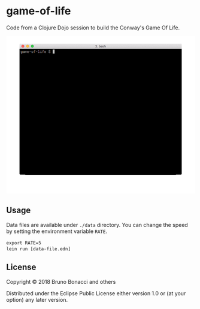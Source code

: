 # game-of-life

Code from a Clojure Dojo session to build the Conway's Game Of Life.

![pulsar](pulsar.gif)

## Usage

Data files are available under `./data` directory.
You can change the speed by setting the environment variable `RATE`.

```
export RATE=5
lein run [data-file.edn]

```

## License

Copyright © 2018 Bruno Bonacci and others

Distributed under the Eclipse Public License either version 1.0 or (at
your option) any later version.
